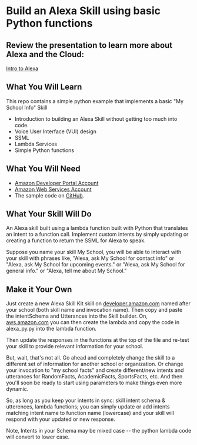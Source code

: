 # Build an Alexa Skill using basic Python functions

## Review the presentation to learn more about Alexa and the Cloud:
[Intro to Alexa](https://github.com/full-steam-ahead/alexa/blob/master/Create%20Your%20First%20Alexa%20Skill.pdf)

## What You Will Learn

This repo contains a simple python example that implements a basic "My
School Info" Skill

* Introduction to building an Alexa Skill without getting too much
into code.
* Voice User Interface (VUI) design
* SSML
* Lambda Services
* Simple Python functions

## What You Will Need

* [Amazon Developer Portal Account](http://developer.amazon.com)
* [Amazon Web Services Account](http://aws.amazon.com/)
* The sample code on [GitHub](https://github.com/full-steam-ahead/alexa).

## What Your Skill Will Do

An Alexa skill built using a lambda function built with Python that
translates an intent to a function call. Implement custom intents by
simply updating or creating a function to return the SSML for Alexa to speak.

Suppose you name your skill My School, you will be able to interact
with your skill with phrases like, "Alexa, ask My School for contact
info" or "Alexa, ask My School for upcoming events." or "Alexa,
ask My School for general info." or "Alexa, tell me about
My School."

## Make it Your Own

Just create a new Alexa Skill Kit skill on [developer.amazon.com](https://developer.amazon.com) named after your school (both skill name and invocation name). Then copy and paste the
intentSchema and Utterances into the Skill builder. On, [aws.amazon.com](https://aws.amaxon.com) you can then create the
lambda and copy the code in alexa_py.py into the lambda function.

Then update the responses in the functions at the top
of the file and re-test your skill to provide relevant information for your school.

But, wait, that's not all. Go ahead and completely change the skill to
a different set of information for another school or organization. Or change your
invocation to "my school facts" and create different/new intents and
utterances for RandomFacts, AcademicFacts, SportsFacts, etc. And then you'll
soon be ready to start using parameters to make things even more
dynamic.

So, as long as you keep your intents in sync: skill intent schema & utterences, lambda functions; you can
simply update or add intents matching intent name to function name (lowercase) and your skill will respond with your updated or new response.

Note, Intents in your Schema may be mixed case -- the python lambda code will convert to lower case.



